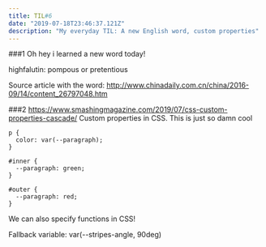 ```yaml
---
title: TIL#6
date: "2019-07-18T23:46:37.121Z"
description: "My everyday TIL: A new English word, custom properties"
---
```


###1
Oh hey i learned a new word today!

highfalutin: pompous or pretentious

Source article with the word: http://www.chinadaily.com.cn/china/2016-09/14/content_26797048.htm

###2
https://www.smashingmagazine.com/2019/07/css-custom-properties-cascade/
Custom properties in CSS.
This is just so damn cool
```
p {
  color: var(--paragraph);
}

#inner {
  --paragraph: green;
}

#outer {
  --paragraph: red;
}
```

We can also specify functions in CSS!

Fallback variable: var(--stripes-angle, 90deg)
